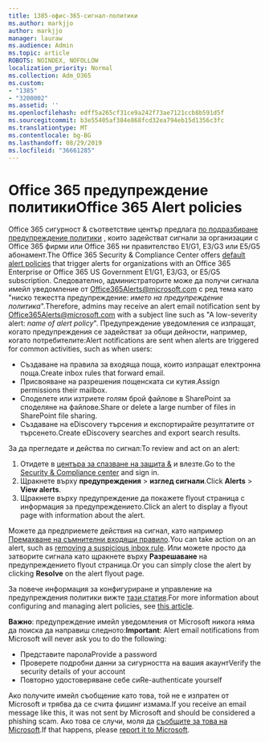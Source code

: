 ```yaml
---
title: 1385-офис-365-сигнал-политики
ms.author: markjjo
author: markjjo
manager: lauraw
ms.audience: Admin
ms.topic: article
ROBOTS: NOINDEX, NOFOLLOW
localization_priority: Normal
ms.collection: Adm_O365
ms.custom:
- "1385"
- "3200002"
ms.assetid: ''
ms.openlocfilehash: edff5a265cf31ce9a242f73ae7121ccb8b591d5f
ms.sourcegitcommit: b3e55405af384e868fcd32ea794eb15d1356c3fc
ms.translationtype: MT
ms.contentlocale: bg-BG
ms.lasthandoff: 08/29/2019
ms.locfileid: "36661285"
---
```

# <a name="office-365-alert-policies"></a><span data-ttu-id="e4c6e-102">Office 365 предупреждение политики</span><span class="sxs-lookup"><span data-stu-id="e4c6e-102">Office 365 Alert policies</span></span>

<span data-ttu-id="e4c6e-103">Office 365 сигурност & съответствие център предлага [по подразбиране предупреждение политики](https://docs.microsoft.com/office365/securitycompliance/alert-policies#default-alert-policies) , които задействат сигнали за организации с Office 365 фирми или Office 365 ни правителство E1/G1, E3/G3 или Е5/G5 абонамент.</span><span class="sxs-lookup"><span data-stu-id="e4c6e-103">The Office 365 Security & Compliance Center offers [default alert policies](https://docs.microsoft.com/office365/securitycompliance/alert-policies#default-alert-policies) that trigger alerts for organizations with an Office 365 Enterprise or Office 365 US Government E1/G1, E3/G3, or E5/G5 subscription.</span></span> <span data-ttu-id="e4c6e-104">Следователно, администраторите може да получи сигнала имейл уведомление от Office365Alerts@microsoft.com с ред тема като "ниско тежестта предупреждение: *името на предупреждение политика*".</span><span class="sxs-lookup"><span data-stu-id="e4c6e-104">Therefore, admins may receive an alert email notification sent by Office365Alerts@microsoft.com with a subject line such as "A low-severity alert: *name of alert policy*".</span></span> <span data-ttu-id="e4c6e-105">Предупреждение уведомления се изпращат, когато предупреждения се задействат за общи дейности, например, когато потребителите:</span><span class="sxs-lookup"><span data-stu-id="e4c6e-105">Alert notifications are sent when alerts are triggered for common activities, such as when users:</span></span>

- <span data-ttu-id="e4c6e-106">Създаване на правила за входяща поща, които изпращат електронна поща.</span><span class="sxs-lookup"><span data-stu-id="e4c6e-106">Create inbox rules that forward email.</span></span>
- <span data-ttu-id="e4c6e-107">Присвояване на разрешения пощенската си кутия.</span><span class="sxs-lookup"><span data-stu-id="e4c6e-107">Assign permissions their mailbox.</span></span>
- <span data-ttu-id="e4c6e-108">Споделете или изтриете голям брой файлове в SharePoint за споделяне на файлове.</span><span class="sxs-lookup"><span data-stu-id="e4c6e-108">Share or delete a large number of files in SharePoint file sharing.</span></span>
- <span data-ttu-id="e4c6e-109">Създаване на eDiscovery търсения и експортирайте резултатите от търсенето.</span><span class="sxs-lookup"><span data-stu-id="e4c6e-109">Create eDiscovery searches and export search results.</span></span>

<span data-ttu-id="e4c6e-110">За да прегледате и действа по сигнал:</span><span class="sxs-lookup"><span data-stu-id="e4c6e-110">To review and act on an alert:</span></span>

1. <span data-ttu-id="e4c6e-111">Отидете в [центъра за спазване на защита &](https://protection.office.com) и влезте.</span><span class="sxs-lookup"><span data-stu-id="e4c6e-111">Go to the [Security & Compliance center](https://protection.office.com) and sign in.</span></span>
2. <span data-ttu-id="e4c6e-112">Щракнете върху **предупреждения** > **изглед сигнали**.</span><span class="sxs-lookup"><span data-stu-id="e4c6e-112">Click **Alerts** > **View alerts**.</span></span>
3. <span data-ttu-id="e4c6e-113">Щракнете върху предупреждение да покажете flyout страница с информация за предупреждението.</span><span class="sxs-lookup"><span data-stu-id="e4c6e-113">Click an alert to display a flyout page with information about the alert.</span></span>

<span data-ttu-id="e4c6e-114">Можете да предприемете действия на сигнал, като например [Премахване на съмнителни входящи правило](https://docs.microsoft.com/office365/securitycompliance/responding-to-a-compromised-email-account).</span><span class="sxs-lookup"><span data-stu-id="e4c6e-114">You can take action on an alert, such as [removing a suspicious inbox rule](https://docs.microsoft.com/office365/securitycompliance/responding-to-a-compromised-email-account).</span></span> <span data-ttu-id="e4c6e-115">Или можете просто да затворите сигнала като щракнете върху **Разрешаване** на предупреждението flyout страница.</span><span class="sxs-lookup"><span data-stu-id="e4c6e-115">Or you can simply close the alert by clicking **Resolve** on the alert flyout page.</span></span>

<span data-ttu-id="e4c6e-116">За повече информация за конфигуриране и управление на предупреждения политики вижте [тази статия](https://docs.microsoft.com/office365/securitycompliance/alert-policies).</span><span class="sxs-lookup"><span data-stu-id="e4c6e-116">For more information about configuring and managing alert policies, see  [this article](https://docs.microsoft.com/office365/securitycompliance/alert-policies).</span></span>

<span data-ttu-id="e4c6e-117">**Важно**: предупреждение имейл уведомления от Microsoft никога няма да поиска да направиш следното:</span><span class="sxs-lookup"><span data-stu-id="e4c6e-117">**Important**: Alert email notifications from Microsoft will never ask you to do the following:</span></span>

- <span data-ttu-id="e4c6e-118">Представите парола</span><span class="sxs-lookup"><span data-stu-id="e4c6e-118">Provide a password</span></span>
- <span data-ttu-id="e4c6e-119">Проверете подробни данни за сигурността на вашия акаунт</span><span class="sxs-lookup"><span data-stu-id="e4c6e-119">Verify the security details of your account</span></span>
- <span data-ttu-id="e4c6e-120">Повторно удостоверяване себе си</span><span class="sxs-lookup"><span data-stu-id="e4c6e-120">Re-authenticate yourself</span></span>

<span data-ttu-id="e4c6e-121">Ако получите имейл съобщение като това, той не е изпратен от Microsoft и трябва да се счита фишинг измама.</span><span class="sxs-lookup"><span data-stu-id="e4c6e-121">If you receive an email message like this, it was not sent by Microsoft and should be considered a phishing scam.</span></span> <span data-ttu-id="e4c6e-122">Ако това се случи, моля да [съобщите за това на Microsoft](https://docs.microsoft.com/office365/SecurityCompliance/report-junk-email-and-phishing-scams-in-outlook-on-the-web-eop).</span><span class="sxs-lookup"><span data-stu-id="e4c6e-122">If that happens, please [report it to Microsoft](https://docs.microsoft.com/office365/SecurityCompliance/report-junk-email-and-phishing-scams-in-outlook-on-the-web-eop).</span></span>